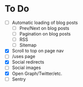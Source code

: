 # To Do

- [ ] Automatic loading of blog posts
  - [ ] Prev/Next on blog posts
  - [ ] Pagination on blog posts
  - [ ] RSS
  - [ ] Sitemap
- [x] Scroll to top on page nav
- [ ] /uses page
- [x] Social redirects
- [ ] Social images
- [x] Open Graph/Twitter/etc.
- [ ] Sentry
